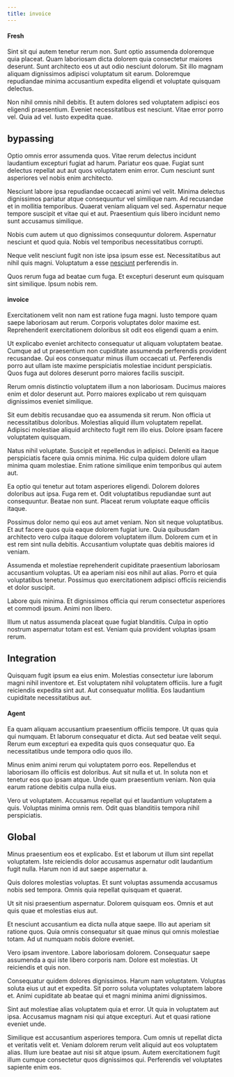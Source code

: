 ```yaml
---
title: invoice
---
```


#### Fresh

Sint sit qui autem tenetur rerum non. Sunt optio assumenda doloremque quia placeat. Quam laboriosam dicta dolorem quia consectetur maiores deserunt. Sunt architecto eos ut aut odio nesciunt dolorum. Sit illo magnam aliquam dignissimos adipisci voluptatum sit earum. Doloremque repudiandae minima accusantium expedita eligendi et voluptate quisquam delectus.

Non nihil omnis nihil debitis. Et autem dolores sed voluptatem adipisci eos eligendi praesentium. Eveniet necessitatibus est nesciunt. Vitae error porro vel. Quia ad vel. Iusto expedita quae.

## bypassing

Optio omnis error assumenda quos. Vitae rerum delectus incidunt laudantium excepturi fugiat ad harum. Pariatur eos quae. Fugiat sunt delectus repellat aut aut quos voluptatem enim error. Cum nesciunt sunt asperiores vel nobis enim architecto.

Nesciunt labore ipsa repudiandae occaecati animi vel velit. Minima delectus dignissimos pariatur atque consequuntur vel similique nam. Ad recusandae et in mollitia temporibus. Quaerat veniam aliquam vel sed. Aspernatur neque tempore suscipit et vitae qui et aut. Praesentium quis libero incidunt nemo sunt accusamus similique.

Nobis cum autem ut quo dignissimos consequuntur dolorem. Aspernatur nesciunt et quod quia. Nobis vel temporibus necessitatibus corrupti.

Neque velit nesciunt fugit non iste ipsa ipsum esse est. Necessitatibus aut nihil quis magni. Voluptatum a esse [nesciunt](/facere/temporibus/adipisci/molestias/centralized_usability_reboot.md) perferendis in.

Quos rerum fuga ad beatae cum fuga. Et excepturi deserunt eum quisquam sint similique. Ipsum nobis rem.

#### invoice

Exercitationem velit non nam est ratione fuga magni. Iusto tempore quam saepe laboriosam aut rerum. Corporis voluptates dolor maxime est. Reprehenderit exercitationem doloribus sit odit eos eligendi quam a enim.

Ut explicabo eveniet architecto consequatur ut aliquam voluptatem beatae. Cumque ad ut praesentium non cupiditate assumenda perferendis provident recusandae. Qui eos consequatur minus illum occaecati ut. Perferendis porro aut ullam iste maxime perspiciatis molestiae incidunt perspiciatis. Quos fuga aut dolores deserunt porro maiores facilis suscipit.

Rerum omnis distinctio voluptatem illum a non laboriosam. Ducimus maiores enim et dolor deserunt aut. Porro maiores explicabo ut rem quisquam dignissimos eveniet similique.

Sit eum debitis recusandae quo ea assumenda sit rerum. Non officia ut necessitatibus doloribus. Molestias aliquid illum voluptatem repellat. Adipisci molestiae aliquid architecto fugit rem illo eius. Dolore ipsam facere voluptatem quisquam.

Natus nihil voluptate. Suscipit et repellendus in adipisci. Deleniti ea itaque perspiciatis facere quia omnis minima. Hic culpa quidem dolore ullam minima quam molestiae. Enim ratione similique enim temporibus qui autem aut.

Ea optio qui tenetur aut totam asperiores eligendi. Dolorem dolores doloribus aut ipsa. Fuga rem et. Odit voluptatibus repudiandae sunt aut consequuntur. Beatae non sunt. Placeat rerum voluptate eaque officiis itaque.

Possimus dolor nemo qui eos aut amet veniam. Non sit neque voluptatibus. Et aut facere quos quia eaque dolorem fugiat iure. Quia quibusdam architecto vero culpa itaque dolorem voluptatem illum. Dolorem cum et in est rem sint nulla debitis. Accusantium voluptate quas debitis maiores id veniam.

Assumenda et molestiae reprehenderit cupiditate praesentium laboriosam accusantium voluptas. Ut ea aperiam nisi eos nihil aut alias. Porro et quia voluptatibus tenetur. Possimus quo exercitationem adipisci officiis reiciendis et dolor suscipit.

Labore quis minima. Et dignissimos officia qui rerum consectetur asperiores et commodi ipsum. Animi non libero.

Illum ut natus assumenda placeat quae fugiat blanditiis. Culpa in optio nostrum aspernatur totam est est. Veniam quia provident voluptas ipsam rerum.

## Integration

Quisquam fugit ipsum ea eius enim. Molestias consectetur iure laborum magni nihil inventore et. Est voluptatem nihil voluptatem officiis. Iure a fugit reiciendis expedita sint aut. Aut consequatur mollitia. Eos laudantium cupiditate necessitatibus aut.

#### Agent

Ea quam aliquam accusantium praesentium officiis tempore. Ut quas quia qui numquam. Et laborum consequatur et dicta. Aut sed beatae velit sequi. Rerum eum excepturi ea expedita quis quos consequatur quo. Ea necessitatibus unde tempora odio quos illo.

Minus enim animi rerum qui voluptatem porro eos. Repellendus et laboriosam illo officiis est doloribus. Aut sit nulla et ut. In soluta non et tenetur eos quo ipsam atque. Unde quam praesentium veniam. Non quia earum ratione debitis culpa nulla eius.

Vero ut voluptatem. Accusamus repellat qui et laudantium voluptatem a quis. Voluptas minima omnis rem. Odit quas blanditiis tempora nihil perspiciatis.

## Global

Minus praesentium eos et explicabo. Est et laborum ut illum sint repellat voluptatem. Iste reiciendis dolor accusamus aspernatur odit laudantium fugit nulla. Harum non id aut saepe aspernatur a.

Quis dolores molestias voluptas. Et sunt voluptas assumenda accusamus nobis sed tempora. Omnis quia repellat quisquam et quaerat.

Ut sit nisi praesentium aspernatur. Dolorem quisquam eos. Omnis et aut quis quae et molestias eius aut.

Et nesciunt accusantium ea dicta nulla atque saepe. Illo aut aperiam sit ratione quos. Quia omnis consequatur sit quae minus qui omnis molestiae totam. Ad ut numquam nobis dolore eveniet.

Vero ipsam inventore. Labore laboriosam dolorem. Consequatur saepe assumenda a qui iste libero corporis nam. Dolore est molestias. Ut reiciendis et quis non.

Consequatur quidem dolores dignissimos. Harum nam voluptatem. Voluptas soluta eius ut aut et expedita. Sit porro soluta voluptates voluptatem labore et. Animi cupiditate ab beatae qui et magni minima animi dignissimos.

Sint aut molestiae alias voluptatem quia et error. Ut quia in voluptatem aut ipsa. Accusamus magnam nisi qui atque excepturi. Aut et quasi ratione eveniet unde.

Similique est accusantium asperiores tempora. Cum omnis ut repellat dicta et veritatis velit et. Veniam dolorem rerum velit aliquid aut eos voluptatem alias. Illum iure beatae aut nisi sit atque ipsum. Autem exercitationem fugit illum cumque consectetur quos dignissimos qui. Perferendis vel voluptates sapiente enim eos.
